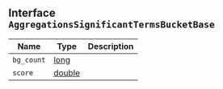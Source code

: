 ## Interface `AggregationsSignificantTermsBucketBase`

| Name | Type | Description |
| - | - | - |
| `bg_count` | [long](./long.md) | &nbsp; |
| `score` | [double](./double.md) | &nbsp; |
